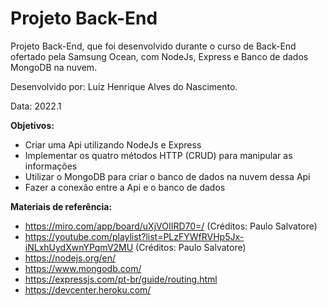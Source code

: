 # Projeto Back-End

Projeto Back-End, que foi desenvolvido durante o curso de Back-End ofertado pela Samsung Ocean, com NodeJs, Express e Banco de dados MongoDB na nuvem.

Desenvolvido por: Luiz Henrique Alves do Nascimento.

Data: 2022.1

**Objetivos:**
- Criar uma Api utilizando NodeJs e Express
- Implementar os quatro métodos HTTP (CRUD) para manipular as informações
- Utilizar o MongoDB para criar o banco de dados na nuvem dessa Api 
- Fazer a conexão entre a Api e o banco de dados 

**Materiais de referência:**
- https://miro.com/app/board/uXjVOIIRD70=/ (Créditos: Paulo Salvatore)
- https://youtube.com/playlist?list=PLzFYWfRVHp5Jx-iNLxhUydXwnYPqmV2MU (Créditos: Paulo Salvatore)
- https://nodejs.org/en/
- https://www.mongodb.com/
- https://expressjs.com/pt-br/guide/routing.html
- https://devcenter.heroku.com/
